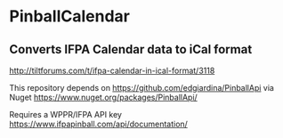 # PinballCalendar  
## Converts IFPA Calendar data to iCal format
http://tiltforums.com/t/ifpa-calendar-in-ical-format/3118

This repository depends on 
https://github.com/edgiardina/PinballApi
via Nuget 
https://www.nuget.org/packages/PinballApi/

Requires a WPPR/IFPA API key
https://www.ifpapinball.com/api/documentation/

